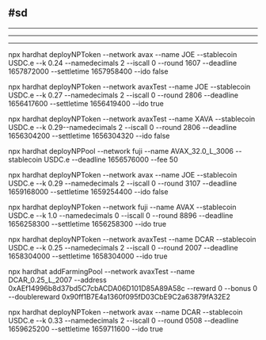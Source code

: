 ## #sd

---

---

---

npx hardhat deployNPToken --network avax --name JOE --stablecoin USDC.e --k 0.24 --namedecimals 2 --iscall 0 --round 1607 --deadline 1657872000 --settletime 1657958400 --ido false

npx hardhat deployNPToken --network avaxTest --name JOE --stablecoin USDC.e --k 0.27 --namedecimals 2 --iscall 0 --round 2806 --deadline 1656417600 --settletime 1656419400 --ido true

npx hardhat deployNPToken --network avaxTest --name XAVA --stablecoin USDC.e --k 0.29--namedecimals 2 --iscall 0 --round 2806 --deadline 1656304200 --settletime 1656304320 --ido false

npx hardhat deployNPPool --network fuji --name AVAX_32.0_L_3006 --stablecoin USDC.e --deadline 1656576000 --fee 50

npx hardhat deployNPToken --network avax --name JOE --stablecoin USDC.e --k 0.29 --namedecimals 2 --iscall 0 --round 3107 --deadline 1659168000 --settletime 1659254400 --ido false   

npx hardhat deployNPToken --network fuji --name AVAX --stablecoin USDC.e --k 1.0 --namedecimals 0 --iscall 0 --round 8896 --deadline 1656258300 --settletime 1656258300 --ido true


 npx hardhat deployNPToken --network avaxTest --name DCAR --stablecoin USDC.e --k 0.25 --namedecimals 2 --iscall 0 --round 2007 --deadline 1658304000 --settletime 1658304000  --ido true

npx hardhat addFarmingPool --network avaxTest --name DCAR_0.25_L_2007 --address 0xAEf14996b8d37bd5C7cbACDA06D101D85A89A58c --reward 0 --bonus 0 --doublereward 0x90ff1B7E4a1360f095fD03CbE9C2a63879fA32E2

npx hardhat deployNPToken --network avax --name DCAR --stablecoin USDC.e --k 0.33 --namedecimals 2 --iscall 0 --round 0508 --deadline 1659625200 --settletime 1659711600 --ido true    